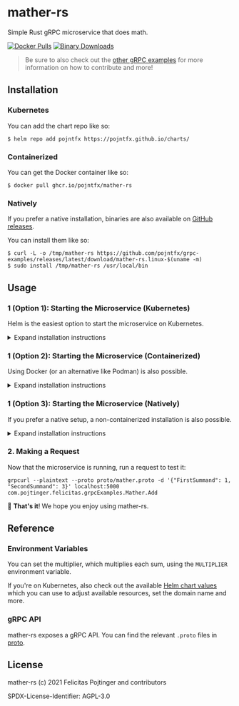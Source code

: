 # mather-rs

Simple Rust gRPC microservice that does math.

[![Docker Pulls](https://img.shields.io/docker/pulls/pojntfx/mather-rs?label=docker%20pulls)](https://hub.docker.com/r/pojntfx/mather-rs)
[![Binary Downloads](https://img.shields.io/github/downloads/pojntfx/grpc-examples/latest/mather-rs.linux-x86_64?label=binary%20downloads)](https://github.com/pojntfx/grpc-examples/releases)

> Be sure to also check out the [other gRPC examples](../README.md) for more information on how to contribute and more!

## Installation

### Kubernetes

You can add the chart repo like so:

```shell
$ helm repo add pojntfx https://pojntfx.github.io/charts/
```

### Containerized

You can get the Docker container like so:

```shell
$ docker pull ghcr.io/pojntfx/mather-rs
```

### Natively

If you prefer a native installation, binaries are also available on [GitHub releases](https://github.com/pojntfx/grpc-examples/releases).

You can install them like so:

```shell
$ curl -L -o /tmp/mather-rs https://github.com/pojntfx/grpc-examples/releases/latest/download/mather-rs.linux-$(uname -m)
$ sudo install /tmp/mather-rs /usr/local/bin
```

## Usage

### 1 (Option 1): Starting the Microservice (Kubernetes)

Helm is the easiest option to start the microservice on Kubernetes.

<details>
  <summary>Expand installation instructions</summary>

Run the following; see the [Reference](#reference) for more configuration parameters:

```shell
$ helm install mather-rs pojntfx/mather-rs --set app.multiplier=1
```

The logs are available like so:

```shell
$ kubectl logs mather-rs
```

  </details>

### 1 (Option 2): Starting the Microservice (Containerized)

Using Docker (or an alternative like Podman) is also possible.

<details>
  <summary>Expand installation instructions</summary>

Run the following; see the [Reference](#reference) for more configuration parameters:

```shell
$ docker run \
    --name mather-rs \
    -d \
    --restart always \
    -p 5000:5000 \
    -e MULTIPLIER=1 \
    ghcr.io/pojntfx/mather-rs
```

The logs are available like so:

```shell
$ docker logs mather-rs
```

  </details>

### 1 (Option 3): Starting the Microservice (Natively)

If you prefer a native setup, a non-containerized installation is also possible.

<details>
  <summary>Expand installation instructions</summary>

First, create a systemd service for it; see the [Reference](#reference) for more configuration parameters::

```shell
$ mkdir -p ~/.config/systemd/user/
$ cat <<EOT >~/.config/systemd/user/mather-rs.service
[Unit]
Description=mather-rs

[Service]
Environment="MULTIPLIER=1"
ExecStart=/usr/local/bin/mather-rs

[Install]
WantedBy=multi-user.target
EOT
```

Finally, reload systemd and enable the service:

```shell
$ systemctl --user daemon-reload
$ systemctl --user enable --now mather-rs
```

You can get the logs like so:

```shell
$ journalctl --user -u mather-rs
```

  </details>

### 2. Making a Request

Now that the microservice is running, run a request to test it:

```shell
grpcurl --plaintext --proto proto/mather.proto -d '{"FirstSummand": 1, "SecondSummand": 3}' localhost:5000 com.pojtinger.felicitas.grpcExamples.Mather.Add
```

🚀 **That's it**! We hope you enjoy using mather-rs.

## Reference

### Environment Variables

You can set the multiplier, which multiplies each sum, using the `MULTIPLIER` environment variable.

If you're on Kubernetes, also check out the available [Helm chart values](./charts/mather-rs/values.yaml) which you can use to adjust available resources, set the domain name and more.

### gRPC API

mather-rs exposes a gRPC API. You can find the relevant `.proto` files in [proto](./proto).

## License

mather-rs (c) 2021 Felicitas Pojtinger and contributors

SPDX-License-Identifier: AGPL-3.0
